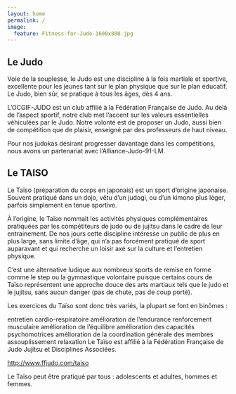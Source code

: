 ```yaml
---
layout: home
permalink: /
image:
  feature: Fitness-for-Judo-1600x800.jpg
---
```


<div class="tiles">

<div class="tile">
  <h2 class="post-title">Le Judo</h2>
  <p class="post-excerpt">Voie de la souplesse, le Judo est une discipline à la fois martiale et sportive, excellente pour les jeunes tant sur le plan physique que sur le plan éducatif.
Le Judo, bien sûr, se pratique à tous les âges, dès 4 ans.

L’OCGIF-JUDO est un club affilié à la Fédération Française de Judo. Au delà de l’aspect sportif, notre club met l’accent sur les valeurs essentielles véhiculées par le Judo. Notre volonté est de proposer un Judo, aussi bien de compétition que de plaisir, enseigné par des professeurs de haut niveau.

Pour nos judokas désirant progresser davantage dans les compétitions, nous avons un partenariat avec l’Alliance-Judo-91-LM.</p>
</div><!-- /.tile -->

<div class="tile">
  <h2 class="post-title">Le TAISO</h2>
  <p class="post-excerpt">Le Taïso (préparation du corps en japonais) est un sport d’origine japonaise. Souvent pratiqué dans un dojo, vêtu d’un judogi, ou d’un kimono plus léger, parfois simplement en tenue sportive.

À l’origine, le Taïso nommait les activités physiques complémentaires pratiquées par les compétiteurs de judo ou de jujitsu dans le cadre de leur entrainement. De nos jours cette discipline intéresse un public de plus en plus large, sans limite d’âge, qui n’a pas forcément pratiqué de sport auparavant et qui recherche un loisir axé sur la culture et l’entretien physique.

C’est une alternative ludique aux nombreux sports de remise en forme comme le step ou la gymnastique volontaire puisque certains cours de Taïso représentent une approche douce des arts martiaux tels que le judo et le jujitsu, sans aucun danger (pas de chute, pas de coup porté).

Les exercices du Taïso sont donc très variés, la plupart se font en binômes :

entretien cardio-respiratoire
amélioration de l’endurance
renforcement musculaire
amélioration de l’équilibre
amélioration des capacités psychomotrices
amélioration de la coordination générale des membres
assouplissement
relaxation
Le Taïso est affilié à la Fédération Française de Judo Jujitsu et Disciplines Associées.

http://www.ffjudo.com/taiso

Le Taïso peut être pratiqué par tous : adolescents et adultes, hommes et femmes.</p>
</div><!-- /.tile -->

</div><!-- /.tiles -->
